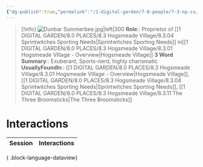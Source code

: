 ```yaml
---
{"dg-publish":true,"permalink":"/1-digital-garden/7-0-people/7-3-np-cs/dunbar-summerbee/","tags":["#person","#hogsmeade","#hogsmeade-resident","#shopkeeper"]}
---
```


>[!info] 
>![Dunbar Summerbee.jpg|left|300](/img/user/1%20DIGITAL%20GARDEN/7.0%20PEOPLE/7.3%20NPCs/Headshots/Dunbar%20Summerbee.jpg)
>**Role**:: Proprietor of [[1 DIGITAL GARDEN/8.0 PLACES/8.3 Hogsmeade Village/8.3.04 Sprintwitches Sporting Needs\|Sprintwitches Sporting Needs]] in[[1 DIGITAL GARDEN/8.0 PLACES/8.3 Hogsmeade Village/8.3.01 Hogsmeade VIllage - Overview\|Hogsmeade Village]]
>**3 Word Summary**:: Exuberant, Sports-nerd, highly charismatic
>**UsuallyFoundIn**:: [[1 DIGITAL GARDEN/8.0 PLACES/8.3 Hogsmeade Village/8.3.01 Hogsmeade VIllage - Overview\|Hogsmeade Village]], [[1 DIGITAL GARDEN/8.0 PLACES/8.3 Hogsmeade Village/8.3.04 Sprintwitches Sporting Needs\|Sprintwitches Sporting Needs]], [[1 DIGITAL GARDEN/8.0 PLACES/8.3 Hogsmeade Village/8.3.11 The Three Broomsticks\|The Three Broomsticks]]

# Interactions

| Session | Interactions |
| ------- | ------------ |

{ .block-language-dataview}
